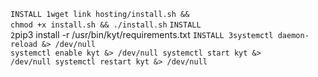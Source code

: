 <code>INSTALL 1</code><code>wget link hosting/install.sh && chmod +x install.sh && ./install.sh</code>
<code>INSTALL 2</code>pip3 install -r /usr/bin/kyt/requirements.txt</code>
<code>INSTALL 3</code><code>systemctl daemon-reload &> /dev/null
systemctl enable kyt &> /dev/null
systemctl start kyt &> /dev/null
systemctl restart kyt &> /dev/null</code>
